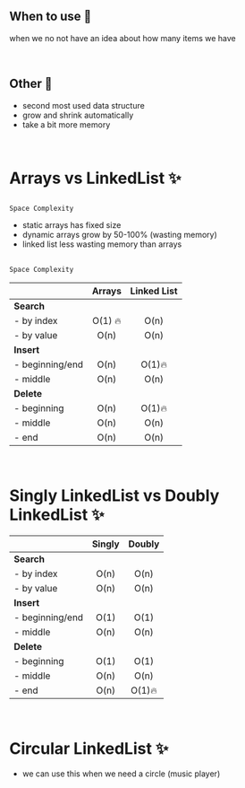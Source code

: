 ## When to use 🤔
when we no not have an idea about how many items we have

<br />

## Other 📝
* second most used data structure
* grow and shrink automatically
* take a bit more memory

<br />

# Arrays vs LinkedList ✨
##
    Space Complexity
* static arrays has fixed size
* dynamic arrays grow by 50-100% (wasting memory)
* linked list less wasting memory than arrays

##
    Space Complexity

|                 | Arrays | Linked List |
| :-------------- | :----: | :---------: |
| <b>Search</b>   |        |             |
| - by index      | O(1) 🔥 |    O(n)     |
| - by value      |  O(n)  |    O(n)     |
| <b>Insert</b>   |        |             |
| - beginning/end |  O(n)  |    O(1)🔥    |
| - middle        |  O(n)  |    O(n)     |
| <b>Delete</b>   |        |             |
| - beginning     |  O(n)  |    O(1)🔥    |
| - middle        |  O(n)  |    O(n)     |
| - end           |  O(n)  |    O(n)     |

<br />

# Singly LinkedList vs Doubly LinkedList ✨
|                 | Singly | Doubly |
| :-------------- | :----: | :----: |
| <b>Search</b>   |        |        |
| - by index      |  O(n)  |  O(n)  |
| - by value      |  O(n)  |  O(n)  |
| <b>Insert</b>   |        |        |
| - beginning/end |  O(1)  |  O(1)  |
| - middle        |  O(n)  |  O(n)  |
| <b>Delete</b>   |        |        |
| - beginning     |  O(1)  |  O(1)  |
| - middle        |  O(n)  |  O(n)  |
| - end           |  O(n)  | O(1)🔥  |

<br />

# Circular LinkedList ✨
* we can use this when we need a circle (music player)
